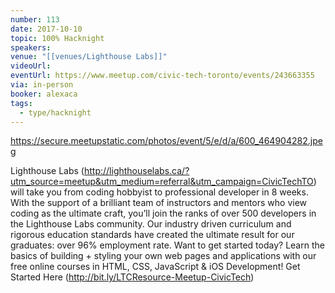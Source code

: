 ```yaml
---
number: 113
date: 2017-10-10
topic: 100% Hacknight
speakers: 
venue: "[[venues/Lighthouse Labs]]"
videoUrl: 
eventUrl: https://www.meetup.com/civic-tech-toronto/events/243663355
via: in-person
booker: alexaca
tags:
  - type/hacknight
---
```


https://secure.meetupstatic.com/photos/event/5/e/d/a/600_464904282.jpeg

Lighthouse Labs (http://lighthouselabs.ca/?utm_source=meetup&utm_medium=referral&utm_campaign=CivicTechTO) will take you from coding hobbyist to professional developer in 8 weeks. With the support of a brilliant team of instructors and mentors who view coding as the ultimate craft, you’ll join the ranks of over 500 developers in the Lighthouse Labs community. Our industry driven curriculum and rigorous education standards have created the ultimate result for our graduates: over 96% employment rate. Want to get started today? Learn the basics of building + styling your own web pages and applications with our free online courses in HTML, CSS, JavaScript & iOS Development! Get Started Here (http://bit.ly/LTCResource-Meetup-CivicTech)
